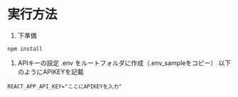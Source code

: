 # 実行方法
1. 下準備
```
npm install
```
1. APIキーの設定
.env をルートフォルダに作成（.env_sampleをコピー）
以下のようにAPIKEYを記載
```
REACT_APP_API_KEY="ここにAPIKEYを入力"
```
